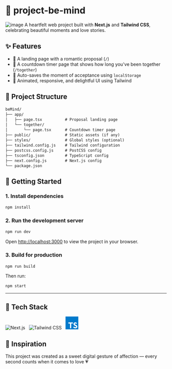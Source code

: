 # 💙 project-be-mind
![image](https://github.com/user-attachments/assets/025f7aa2-7512-4521-b309-230c7416f76f)
A heartfelt web project built with **Next.js** and **Tailwind CSS**, celebrating beautiful moments and love stories.

## ✨ Features

- 🌈 A landing page with a romantic proposal (`/`)
- 💑 A countdown timer page that shows how long you've been together (`/together`)
- 💾 Auto-saves the moment of acceptance using `localStorage`
- 💖 Animated, responsive, and delightful UI using Tailwind

## 📁 Project Structure

```
beMind/
├── app/
│   ├── page.tsx          # Proposal landing page
│   └── together/
│       └── page.tsx      # Countdown timer page
├── public/               # Static assets (if any)
├── styles/               # Global styles (optional)
├── tailwind.config.js    # Tailwind configuration
├── postcss.config.js     # PostCSS config
├── tsconfig.json         # TypeScript config
├── next.config.js        # Next.js config
└── package.json
```

## 🚀 Getting Started

### 1. Install dependencies

```bash
npm install
```

### 2. Run the development server

```bash
npm run dev
```

Open [http://localhost:3000](http://localhost:3000) to view the project in your browser.

### 3. Build for production

```bash
npm run build
```

Then run:

```bash
npm start
```

---

## 🧠 Tech Stack

<p align="left">
  <img src="https://upload.wikimedia.org/wikipedia/commons/8/8e/Nextjs-logo.svg" alt="Next.js" width="40" height="40" />
  &nbsp;
  <img src="https://www.vectorlogo.zone/logos/tailwindcss/tailwindcss-icon.svg" alt="Tailwind CSS" width="40" height="40" />
  &nbsp;
  <img src="https://raw.githubusercontent.com/github/explore/main/topics/typescript/typescript.png" alt="TypeScript" width="40" height="40" />
</p>

## 💌 Inspiration

This project was created as a sweet digital gesture of affection — every second counts when it comes to love 💗
